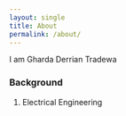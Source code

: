 ```yaml
---
layout: single
title: About
permalink: /about/
---
```


I am Gharda Derrian Tradewa

### Background
1. Electrical Engineering